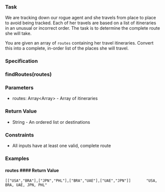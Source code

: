 ### Task
We are tracking down our rogue agent and she travels from place to place to avoid being tracked. Each of her travels are based on a list of itineraries in an unusual or incorrect order. The task is to determine the complete route she will take.

You are given an array of `routes` containing her travel itineraries. Convert this into a complete, in-order list of the places she will travel.

### Specification

### findRoutes(routes)

### Parameters
 - routes: Array<Array<String>> - Array of itineraries
### Return Value
 - String - An ordered list or destinations
### Constraints
 - All inputs have at least one valid, complete route
### Examples
#### routes                                                     #### Return Value
```
[["USA","BRA"],["JPN","PHL"],["BRA","UAE"],["UAE","JPN"]]       "USA, BRA, UAE, JPN, PHL"
```
